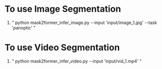 # To use Image Segmentation

1.  " python mask2former_infer_image.py --input 'input/image_1.jpg'  --task 'panoptic' "


# To use Video Segmentation

1.  " python mask2former_infer_video.py --input 'input/vid_1.mp4'  "

